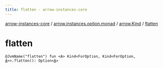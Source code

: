 ```yaml
---
title: flatten - arrow-instances-core
---
```


[arrow-instances-core](../../index.html) / [arrow.instances.option.monad](../index.html) / [arrow.Kind](index.html) / [flatten](./flatten.html)

# flatten

`@JvmName("flatten") fun <A> Kind<ForOption, Kind<ForOption, `[`A`](flatten.html#A)`>>.flatten(): Option<`[`A`](flatten.html#A)`>`